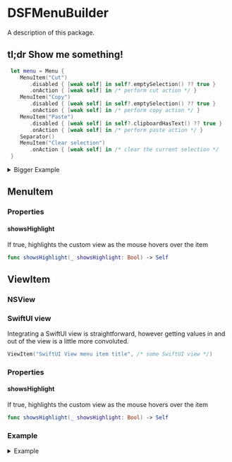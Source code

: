 # DSFMenuBuilder

A description of this package.

## tl;dr Show me something!

```swift
 let menu = Menu {
    MenuItem("Cut")
       .disabled { [weak self] in self?.emptySelection() ?? true }
       .onAction { [weak self] in /* perform cut action */ }
    MenuItem("Copy")
       .disabled { [weak self] in self?.emptySelection() ?? true }
       .onAction { [weak self] in /* perform copy action */ }
    MenuItem("Paste")
       .disabled { [weak self] in self?.clipboardHasText() ?? true }
       .onAction { [weak self] in /* perform paste action */ }
    Separator()
    MenuItem("Clear selection")
       .onAction { [weak self] in /* clear the current selection */
 }
```

<details>
<summary>Bigger Example</summary>

```swift
 // A fictional NSViewController that displays an interactive position matrix
 let positionMatrixViewController = PositionMatrixViewController()

 // A menu to be displayed as a submenu of the main menu
 private lazy var presets = Menu {
    MenuItem("Github")
       .onAction { [weak self] in
          // Change the style to github
       }
    }
    MenuItem("BitBucket")
       .onAction { [weak self] in
          // Change the style to bitbucket
       }
    }
 }
 
 let menu = Menu {
    MenuItem("Convert tabs to spaces")
       .onAction { [weak self] in /* perform tabs to spaces */ }
    MenuItem("Convert spaces to tabs")
       .onAction { [weak self] in /* perform spaces to tabs */ }
    Separator()
    ViewItem("Position Matrix", positionMatrixViewController)
    Separator()
    MenuItem("Preset Styles", subMenu: presets)
 }
```

</details>


## MenuItem

### Properties

#### showsHighlight

If true, highlights the custom view as the mouse hovers over the item

```swift
func showsHighlight(_ showsHighlight: Bool) -> Self
```

## ViewItem

### NSView




### SwiftUI view

Integrating a SwiftUI view is straightforward, however getting values in and out
of the view is a little more convoluted.

```swift
ViewItem("SwiftUI View menu item title", /* some SwiftUI view */)
```

### Properties

#### showsHighlight

If true, highlights the custom view as the mouse hovers over the item

```swift
func showsHighlight(_ showsHighlight: Bool) -> Self
```

### Example

<details>
<summary>Example</summary>

```swift
class SwiftUIModel {
   var doubleValue: Double = 20
}

struct SwiftUIMenuItemView: View {
   let model: SwiftUIModel
   @State var currentValue: Double

   init(model: SwiftUIModel) {
      self.model = model
      currentValue = model.doubleValue
   }

   var body: some View {

      let valueBinding = Binding<Double>(
         get: {
            self.currentValue
         },
         set: {
            self.currentValue = $0
            self.model.doubleValue = $0
         }
      )

      VStack(alignment: .leading, spacing: 0) {
         Text("Using a SwiftUI view").font(.callout)
         HStack {
            Slider(value: valueBinding, in: 0 ... 100).controlSize(.small)
               .frame(maxWidth: .infinity)
            Text("\(currentValue, specifier: "%.1f")")
               .frame(maxWidth: 38)
         }
      }
      .padding(EdgeInsets(top: 4, leading: 12, bottom: 4, trailing: 12))
   }
}

let menu = NSMenu {
   ViewItem("SwiftUI", SwiftUIMenuItemView(model: swiftUIModel))
}
```

</details>
